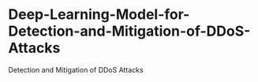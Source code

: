 # Deep-Learning-Model-for-Detection-and-Mitigation-of-DDoS-Attacks
Detection and Mitigation of DDoS Attacks 
